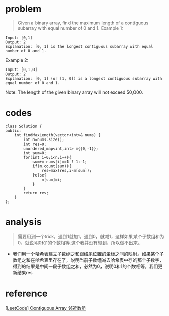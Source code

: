 # problem
>Given a binary array, find the maximum length of a contiguous subarray with equal number of 0 and 1.
Example 1:
```
Input: [0,1]
Output: 2
Explanation: [0, 1] is the longest contiguous subarray with equal number of 0 and 1.
```
Example 2:
```
Input: [0,1,0]
Output: 2
Explanation: [0, 1] (or [1, 0]) is a longest contiguous subarray with equal number of 0 and 1.
```
Note: The length of the given binary array will not exceed 50,000.

# codes
```
class Solution {
public:
    int findMaxLength(vector<int>& nums) {
        int n=nums.size();
        int res=0;
        unordered_map<int,int> m{{0,-1}};
        int sum=0;
        for(int i=0;i<n;i++){
            sum+= nums[i]==1 ? 1:-1;
            if(m.count(sum)){
                res=max(res,i-m[sum]);
            }else{
                m[sum]=i;
            }
        }
        return res;
    }
};
```

# analysis
>需要用到一个trick，遇到1就加1，遇到0，就减1，这样如果某个子数组和为0，就说明0和1的个数相等.这个我并没有想到，所以做不出来。
- 我们用一个哈希表建立子数组之和跟结尾位置的坐标之间的映射。如果某个子数组之和在哈希表里存在了，说明当前子数组减去哈希表中存的那个子数字，得到的结果是中间一段子数组之和，必然为0，说明0和1的个数相等，我们更新结果res

# reference
[[LeetCode] Contiguous Array 邻近数组][1]

[1]: https://www.cnblogs.com/grandyang/p/6529857.html